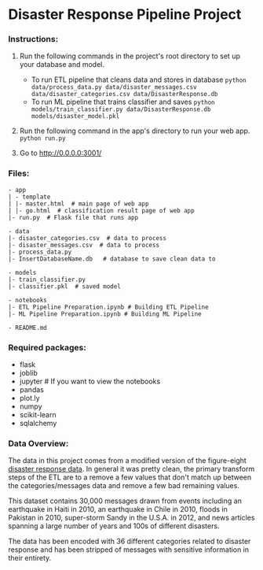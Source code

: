 # Disaster Response Pipeline Project

### Instructions:
1. Run the following commands in the project's root directory to set up your database and model.

    - To run ETL pipeline that cleans data and stores in database
        `python data/process_data.py data/disaster_messages.csv data/disaster_categories.csv data/DisasterResponse.db`
    - To run ML pipeline that trains classifier and saves
        `python models/train_classifier.py data/DisasterResponse.db models/disaster_model.pkl`

2. Run the following command in the app's directory to run your web app.
    `python run.py`

3. Go to http://0.0.0.0:3001/

### Files:
```
- app
| - template
| |- master.html  # main page of web app
| |- go.html  # classification result page of web app
|- run.py  # Flask file that runs app

- data
|- disaster_categories.csv  # data to process 
|- disaster_messages.csv  # data to process
|- process_data.py
|- InsertDatabaseName.db   # database to save clean data to

- models
|- train_classifier.py
|- classifier.pkl  # saved model 

- notebooks
|- ETL Pipeline Preparation.ipynb # Building ETL Pipeline 
|- ML Pipeline Preparation.ipynb # Building ML Pipeline

- README.md
```

### Required packages:

- flask
- joblib
- jupyter # If you want to view the notebooks
- pandas
- plot.ly
- numpy
- scikit-learn
- sqlalchemy


### Data Overview:

The data in this project comes from a modified version of the figure-eight [disaster response data](https://www.figure-eight.com/dataset/combined-disaster-response-data/). In general it was pretty clean, the primary transform steps of the ETL are to a remove a few values that don't match up between the categories/messages data and remove a few bad remaining values.

This dataset contains 30,000 messages drawn from events including an earthquake in Haiti in 2010, an earthquake in Chile in 2010, floods in Pakistan in 2010, super-storm Sandy in the U.S.A. in 2012, and news articles spanning a large number of years and 100s of different disasters.

The data has been encoded with 36 different categories related to disaster response and has been stripped of messages with sensitive information in their entirety.
